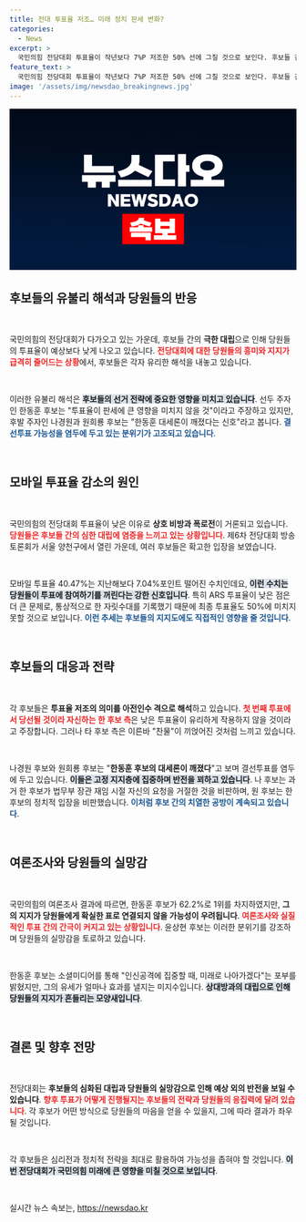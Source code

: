```yaml
---
title: 전대 투표율 저조… 미래 정치 판세 변화?
categories:
  - News
excerpt: >
  국민의힘 전당대회 투표율이 작년보다 7%P 저조한 50% 선에 그칠 것으로 보인다. 후보들 간의 비방과 대립에 당원들이 염증을 느끼고 투표를 외면한 결과라는 분석이 지배적이다. 막판까지 극한 경합에 숨막히는 전대의 분위기!
feature_text: >
  국민의힘 전당대회 투표율이 작년보다 7%P 저조한 50% 선에 그칠 것으로 보인다. 후보들 간의 비방과 대립에 당원들이 염증을 느끼고 투표를 외면한 결과라는 분석이 지배적이다. 막판까지 극한 경합에 숨막히는 전대의 분위기!
image: '/assets/img/newsdao_breakingnews.jpg'
---
```


<p><img src="/assets/img/newsdao_breakingnews.jpg" alt="koreaapp 속보" /></p>

<h2 data-ke-size="size26">후보들의 유불리 해석과 당원들의 반응</h2>

<p data-ke-size="size16">&nbsp;</p>

<p>국민의힘의 전당대회가 다가오고 있는 가운데, 후보들 간의 <b>극한 대립</b>으로 인해 당원들의 투표율이 예상보다 낮게 나오고 있습니다. <b><span style="color: #ee2323;">전당대회에 대한 당원들의 흥미와 지지가 급격히 줄어드는 상황</span></b>에서, 후보들은 각자 유리한 해석을 내놓고 있습니다. </p>

<p data-ke-size="size16">&nbsp;</p>

<p>이러한 유불리 해석은 <b><span style="background-color: #21538527;">후보들의 선거 전략에 중요한 영향을 미치고 있습니다</span></b>. 선두 주자인 한동훈 후보는 "투표율이 판세에 큰 영향을 미치지 않을 것"이라고 주장하고 있지만, 후발 주자인 나경원과 원희룡 후보는 "한동훈 대세론이 깨졌다는 신호"라고 봅니다. <b><span style="color: #1a5490;">결선투표 가능성을 염두에 두고 있는 분위기가 고조되고 있습니다</span></b>.</p>

<p data-ke-size="size16">&nbsp;</p>

<h2 data-ke-size="size26">모바일 투표율 감소의 원인</h2>

<p data-ke-size="size16">&nbsp;</p>

<p>국민의힘의 전당대회 투표율이 낮은 이유로 <b>상호 비방과 폭로전</b>이 거론되고 있습니다. <b><span style="color: #ee2323;">당원들은 후보들 간의 심한 대립에 염증을 느끼고 있는 상황입니다</span></b>. 제6차 전당대회 방송토론회가 서울 양천구에서 열린 가운데, 여러 후보들은 확고한 입장을 보였습니다.</p>

<p data-ke-size="size16">&nbsp;</p>

<p>모바일 투표율 40.47%는 지난해보다 7.04%포인트 떨어진 수치인데요, <b><span style="background-color: #21538527;">이런 수치는 당원들이 투표에 참여하기를 꺼린다는 강한 신호입니다</span></b>. 특히 ARS 투표율이 낮은 점은 더 큰 문제로, 통상적으로 한 자릿수대를 기록했기 때문에 최종 투표율도 50%에 미치지 못할 것으로 보입니다. <b><span style="color: #1a5490;">이런 추세는 후보들의 지지도에도 직접적인 영향을 줄 것입니다</span></b>.</p>

<p data-ke-size="size16">&nbsp;</p>

<h2 data-ke-size="size26">후보들의 대응과 전략</h2>

<p data-ke-size="size16">&nbsp;</p>

<p>각 후보들은 <b>투표율 저조의 의미를 아전인수 격으로 해석</b>하고 있습니다. <b><span style="color: #ee2323;">첫 번째 투표에서 당선될 것이라 자신하는 한 후보 측</span></b>은 낮은 투표율이 유리하게 작용하지 않을 것이라고 주장합니다. 그러나 타 후보 측은 이른바 "찬물"이 끼얹어진 것처럼 느끼고 있습니다.</p>

<p data-ke-size="size16">&nbsp;</p>

<p>나경원 후보와 원희룡 후보는 "<b>한동훈 후보의 대세론이 깨졌다</b>"고 보며 결선투표를 염두에 두고 있습니다. <b><span style="background-color: #21538527;">이들은 고정 지지층에 집중하며 반전을 꾀하고 있습니다</span></b>. 나 후보는 과거 한 후보가 법무부 장관 재임 시절 자신의 요청을 거절한 것을 비판하며, 원 후보는 한 후보의 정치적 입장을 비판했습니다. <b><span style="color: #1a5490;">이처럼 후보 간의 치열한 공방이 계속되고 있습니다</span></b>.</p>

<p data-ke-size="size16">&nbsp;</p>

<h2 data-ke-size="size26">여론조사와 당원들의 실망감</h2>

<p data-ke-size="size16">&nbsp;</p>

<p>국민의힘의 여론조사 결과에 따르면, 한동훈 후보가 62.2%로 1위를 차지하였지만, <b>그의 지지가 당원들에게 확실한 표로 연결되지 않을 가능성이 우려됩니다</b>. <b><span style="color: #ee2323;">여론조사와 실질적인 투표 간의 간극이 커지고 있는 상황입니다</span></b>. 윤상현 후보는 이러한 분위기를 강조하며 당원들의 실망감을 토로하고 있습니다.</p>

<p data-ke-size="size16">&nbsp;</p>

<p>한동훈 후보는 소셜미디어를 통해 "인신공격에 집중할 때, 미래로 나아가겠다"는 포부를 밝혔지만, 그의 유세가 얼마나 효과를 낼지는 미지수입니다. <b><span style="background-color: #21538527;">상대방과의 대립으로 인해 당원들의 지지가 흔들리는 모양새입니다</span></b>. </p>

<p data-ke-size="size16">&nbsp;</p>

<h2 data-ke-size="size26">결론 및 향후 전망</h2>

<p data-ke-size="size16">&nbsp;</p>

<p>전당대회는 <b>후보들의 심화된 대립과 당원들의 실망감으로 인해 예상 외의 반전을 보일 수 있습니다</b>. <b><span style="color: #ee2323;">향후 투표가 어떻게 진행될지는 후보들의 전략과 당원들의 응집력에 달려 있습니다</span></b>. 각 후보가 어떤 방식으로 당원들의 마음을 얻을 수 있을지, 그에 따라 결과가 좌우될 것입니다.</p>

<p data-ke-size="size16">&nbsp;</p>

<p>각 후보들은 심리전과 정치적 전략을 최대로 활용하여 가능성을 좁혀야 할 것입니다. <b><span style="background-color: #21538527;">이번 전당대회가 국민의힘 미래에 큰 영향을 미칠 것으로 보입니다</span></b>. </p>

<p data-ke-size="size16">&nbsp;</p>
실시간 뉴스 속보는, <a href="https://newsdao.kr" rel="dofollow">https://newsdao.kr</a>



